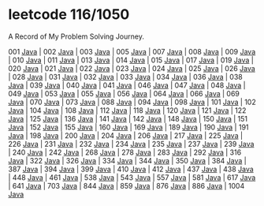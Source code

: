 # leetcode 116/1050

A Record of My Problem Solving Journey.

 001 [Java](./codes/lc001.java)
| 002 [Java](./codes/lc002.java)
| 003 [Java](./codes/lc003.java)
| 005 [Java](./codes/lc005.java)
| 007 [Java](./codes/lc007.java)
| 008 [Java](./codes/lc008.java)
| 009 [Java](./codes/lc009.java)
| 010 [Java](./codes/lc010.java)
| 011 [Java](./codes/lc011.java)
| 013 [Java](./codes/lc013.java)
| 014 [Java](./codes/lc014.java)
| 015 [Java](./codes/lc015.java)
| 017 [Java](./codes/lc017.java)
| 019 [Java](./codes/lc019.java)
| 020 [Java](./codes/lc020.java)
| 021 [Java](./codes/lc021.java)
| 022 [Java](./codes/lc022.java)
| 023 [Java](./codes/lc023.java)
| 024 [Java](./codes/lc024.java)
| 025 [Java](./codes/lc025.java)
| 026 [Java](./codes/lc026.java)
| 028 [Java](./codes/lc028.java)
| 031 [Java](./codes/lc031.java)
| 032 [Java](./codes/lc032.java)
| 033 [Java](./codes/lc033.java)
| 034 [Java](./codes/lc034.java)
| 036 [Java](./codes/lc036.java)
| 038 [Java](./codes/lc038.java)
| 039 [Java](./codes/lc039.java)
| 040 [Java](./codes/lc040.java)
| 041 [Java](./codes/lc041.java)
| 046 [Java](./codes/lc046.java)
| 047 [Java](./codes/lc047.java)
| 048 [Java](./codes/lc048.java)
| 049 [Java](./codes/lc049.java)
| 053 [Java](./codes/lc053.java)
| 055 [Java](./codes/lc055.java)
| 056 [Java](./codes/lc053.java)
| 064 [Java](./codes/lc064.java)
| 066 [Java](./codes/lc066.java)
| 069 [Java](./codes/lc069.java)
| 070 [Java](./codes/lc070.java)
| 073 [Java](./codes/lc073.java)
| 088 [Java](./codes/lc088.java)
| 094 [Java](./codes/lc094.java)
| 098 [Java](./codes/lc098.java)
| 101 [Java](./codes/lc101.java)
| 102 [Java](./codes/lc102.java)
| 104 [Java](./codes/lc104.java)
| 108 [Java](./codes/lc108.java)
| 112 [Java](./codes/lc112.java)
| 118 [Java](./codes/lc118.java)
| 120 [Java](./codes/lc120.java)
| 121 [Java](./codes/lc121.java)
| 122 [Java](./codes/lc122.java)
| 125 [Java](./codes/lc125.java)
| 136 [Java](./codes/lc136.java)
| 141 [Java](./codes/lc141.java)
| 142 [Java](./codes/lc142.java)
| 148 [Java](./codes/lc148.java)
| 150 [Java](./codes/lc150.java)
| 151 [Java](./codes/lc151.java)
| 152 [Java](./codes/lc152.java)
| 155 [Java](./codes/lc155.java)
| 160 [Java](./codes/lc160.java)
| 169 [Java](./codes/lc169.java)
| 189 [Java](./codes/lc189.java)
| 190 [Java](./codes/lc190.java)
| 191 [Java](./codes/lc191.java)
| 198 [Java](./codes/lc198.java)
| 200 [Java](./codes/lc200.java)
| 204 [Java](./codes/lc204.java)
| 206 [Java](./codes/lc206.java)
| 217 [Java](./codes/lc217.java)
| 225 [Java](./codes/lc225.java)
| 226 [Java](./codes/lc226.java)
| 231 [Java](./codes/lc231.java)
| 232 [Java](./codes/lc232.java)
| 234 [Java](./codes/lc234.java)
| 235 [Java](./codes/lc235.java)
| 237 [Java](./codes/lc237.java)
| 239 [Java](./codes/lc239.java)
| 240 [Java](./codes/lc240.java)
| 242 [Java](./codes/lc242.java)
| 268 [Java](./codes/lc268.java)
| 278 [Java](./codes/lc278.java)
| 283 [Java](./codes/lc283.java)
| 292 [Java](./codes/lc292.java)
| 316 [Java](./codes/lc316.java)
| 322 [Java](./codes/lc322.java)
| 326 [Java](./codes/lc326.java)
| 334 [Java](./codes/lc334.java)
| 344 [Java](./codes/lc344.java)
| 350 [Java](./codes/lc350.java)
| 384 [Java](./codes/lc384.java)
| 387 [Java](./codes/lc387.java)
| 394 [Java](./codes/lc394.java)
| 399 [Java](./codes/lc399.java)
| 410 [Java](./codes/lc410.java)
| 412 [Java](./codes/lc412.java)
| 437 [Java](./codes/lc437.java)
| 438 [Java](./codes/lc438.java)
| 448 [Java](./codes/lc448.java)
| 461 [Java](./codes/lc461.java)
| 538 [Java](./codes/lc538.java)
| 543 [Java](./codes/lc543.java)
| 557 [Java](./codes/lc557.java)
| 581 [Java](./codes/lc581.java)
| 617 [Java](./codes/lc617.java)
| 641 [Java](./codes/lc641.java)
| 703 [Java](./codes/lc703.java)
| 844 [Java](./codes/lc844.java)
| 859 [Java](./codes/lc859.java)
| 876 [Java](./codes/lc876.java)
| 886 [Java](./codes/lc886.java)
| 1004 [Java](./codes/lc1004.java)
